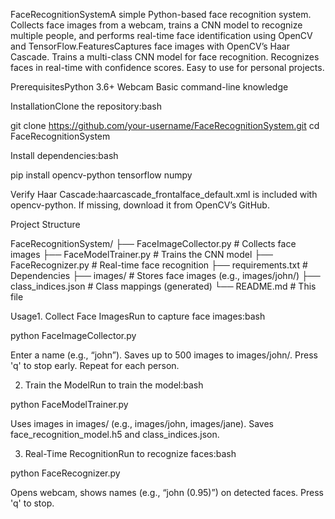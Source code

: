 FaceRecognitionSystemA simple Python-based face recognition system. Collects face images from a webcam, trains a CNN model to recognize multiple people, and performs real-time face identification using OpenCV and TensorFlow.FeaturesCaptures face images with OpenCV’s Haar Cascade.
Trains a multi-class CNN model for face recognition.
Recognizes faces in real-time with confidence scores.
Easy to use for personal projects.

PrerequisitesPython 3.6+
Webcam
Basic command-line knowledge

InstallationClone the repository:bash

git clone https://github.com/your-username/FaceRecognitionSystem.git
cd FaceRecognitionSystem

Install dependencies:bash

pip install opencv-python tensorflow numpy

Verify Haar Cascade:haarcascade_frontalface_default.xml is included with opencv-python. If missing, download it from OpenCV’s GitHub.

Project Structure

FaceRecognitionSystem/
├── FaceImageCollector.py    # Collects face images
├── FaceModelTrainer.py      # Trains the CNN model
├── FaceRecognizer.py        # Real-time face recognition
├── requirements.txt         # Dependencies
├── images/                  # Stores face images (e.g., images/john/)
├── class_indices.json       # Class mappings (generated)
└── README.md                # This file

Usage1. Collect Face ImagesRun to capture face images:bash

python FaceImageCollector.py

Enter a name (e.g., “john”).
Saves up to 500 images to images/john/.
Press 'q' to stop early.
Repeat for each person.

2. Train the ModelRun to train the model:bash

python FaceModelTrainer.py

Uses images in images/ (e.g., images/john, images/jane).
Saves face_recognition_model.h5 and class_indices.json.

3. Real-Time RecognitionRun to recognize faces:bash

python FaceRecognizer.py

Opens webcam, shows names (e.g., “john (0.95)”) on detected faces.
Press 'q' to stop.


